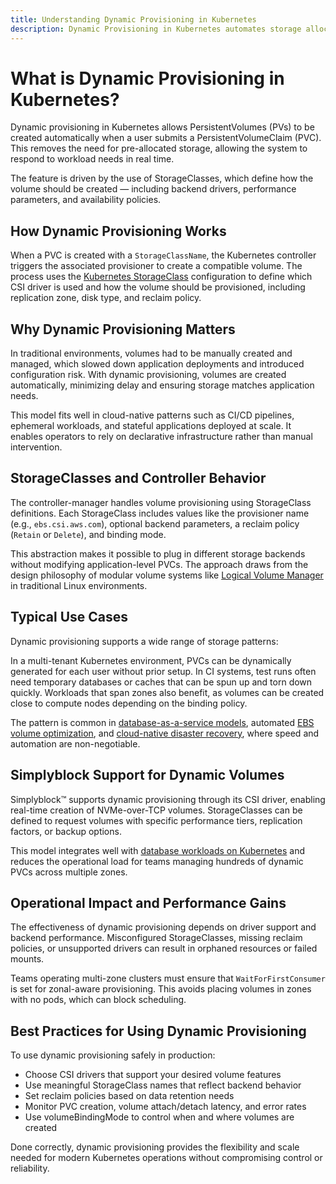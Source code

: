 ```yaml
---
title: Understanding Dynamic Provisioning in Kubernetes
description: Dynamic Provisioning in Kubernetes automates storage allocation for pods, improving efficiency and reducing manual steps.
---
```


# What is Dynamic Provisioning in Kubernetes?

Dynamic provisioning in Kubernetes allows PersistentVolumes (PVs) to be created automatically when a user submits a PersistentVolumeClaim (PVC). This removes the need for pre-allocated storage, allowing the system to respond to workload needs in real time.

The feature is driven by the use of StorageClasses, which define how the volume should be created — including backend drivers, performance parameters, and availability policies.

## How Dynamic Provisioning Works

When a PVC is created with a `StorageClassName`, the Kubernetes controller triggers the associated provisioner to create a compatible volume. The process uses the [Kubernetes StorageClass](https://kubernetes.io/docs/concepts/storage/storage-classes/) configuration to define which CSI driver is used and how the volume should be provisioned, including replication zone, disk type, and reclaim policy.

## Why Dynamic Provisioning Matters

In traditional environments, volumes had to be manually created and managed, which slowed down application deployments and introduced configuration risk. With dynamic provisioning, volumes are created automatically, minimizing delay and ensuring storage matches application needs.

This model fits well in cloud-native patterns such as CI/CD pipelines, ephemeral workloads, and stateful applications deployed at scale. It enables operators to rely on declarative infrastructure rather than manual intervention.

## StorageClasses and Controller Behavior

The controller-manager handles volume provisioning using StorageClass definitions. Each StorageClass includes values like the provisioner name (e.g., `ebs.csi.aws.com`), optional backend parameters, a reclaim policy (`Retain` or `Delete`), and binding mode.

This abstraction makes it possible to plug in different storage backends without modifying application-level PVCs. The approach draws from the design philosophy of modular volume systems like [Logical Volume Manager](https://en.wikipedia.org/wiki/Logical_Volume_Manager_(Linux)) in traditional Linux environments.

## Typical Use Cases

Dynamic provisioning supports a wide range of storage patterns:

In a multi-tenant Kubernetes environment, PVCs can be dynamically generated for each user without prior setup. In CI systems, test runs often need temporary databases or caches that can be spun up and torn down quickly. Workloads that span zones also benefit, as volumes can be created close to compute nodes depending on the binding policy.

The pattern is common in [database-as-a-service models](https://www.simplyblock.io/use-cases/databases-as-a-service/), automated [EBS volume optimization](https://www.simplyblock.io/use-cases/optimize-amazon-ebs-volumes-cost/), and [cloud-native disaster recovery](https://www.simplyblock.io/use-cases/fast-backups-and-disaster-recovery/), where speed and automation are non-negotiable.

## Simplyblock Support for Dynamic Volumes

Simplyblock™ supports dynamic provisioning through its CSI driver, enabling real-time creation of NVMe-over-TCP volumes. StorageClasses can be defined to request volumes with specific performance tiers, replication factors, or backup options.

This model integrates well with [database workloads on Kubernetes](https://www.simplyblock.io/use-cases/database-on-kubernetes/) and reduces the operational load for teams managing hundreds of dynamic PVCs across multiple zones.

## Operational Impact and Performance Gains

The effectiveness of dynamic provisioning depends on driver support and backend performance. Misconfigured StorageClasses, missing reclaim policies, or unsupported drivers can result in orphaned resources or failed mounts.

Teams operating multi-zone clusters must ensure that `WaitForFirstConsumer` is set for zonal-aware provisioning. This avoids placing volumes in zones with no pods, which can block scheduling.

## Best Practices for Using Dynamic Provisioning

To use dynamic provisioning safely in production:

- Choose CSI drivers that support your desired volume features  
- Use meaningful StorageClass names that reflect backend behavior  
- Set reclaim policies based on data retention needs  
- Monitor PVC creation, volume attach/detach latency, and error rates  
- Use volumeBindingMode to control when and where volumes are created

Done correctly, dynamic provisioning provides the flexibility and scale needed for modern Kubernetes operations without compromising control or reliability.
